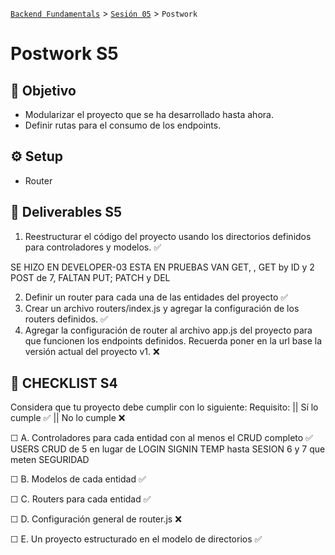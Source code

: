 [`Backend Fundamentals`](../../README.md) > [`Sesión 05`](../README.md) > `Postwork`

# Postwork S5

## 🎯 Objetivo

- Modularizar el proyecto que se ha desarrollado hasta ahora.
- Definir rutas para el consumo de los endpoints.

## ⚙️ Setup

- Router

## 📑 Deliverables S5

1. Reestructurar el código del proyecto usando los directorios definidos para controladores y modelos.   ✅ 

SE HIZO EN DEVELOPER-03 ESTA EN PRUEBAS VAN GET, , GET by ID y 2 POST de 7, FALTAN PUT; PATCH y DEL

2. Definir un router para cada una de las entidades del proyecto   ✅
3. Crear un archivo routers/index.js y agregar la configuración de los routers definidos.  ✅
4. Agregar la configuración de router al archivo app.js del proyecto para que funcionen los endpoints definidos. Recuerda poner en la url base la versión actual del proyecto v1.  ❌

## 📑 CHECKLIST S4

Considera que tu proyecto debe cumplir con lo siguiente:
Requisito:  ||  Sí lo cumple    ✅  ||  	No lo cumple    ❌

☐ A. Controladores para cada entidad con al menos el CRUD completo 	  ✅	
USERS CRUD de 5 en lugar de LOGIN SIGNIN TEMP hasta SESION 6 y 7 que meten SEGURIDAD

☐ B. Modelos de cada entidad 		  ✅

☐ C. Routers para cada entidad 		  ✅

☐ D. Configuración general de router.js 		  ❌

☐ E. Un proyecto estructurado en el modelo de directorios  ✅
